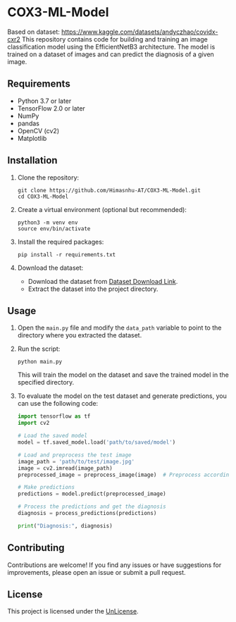 # COX3-ML-Model
Based on dataset: https://www.kaggle.com/datasets/andyczhao/covidx-cxr2
This repository contains code for building and training an image classification model using the EfficientNetB3 architecture. The model is trained on a dataset of images and can predict the diagnosis of a given image.

## Requirements

- Python 3.7 or later
- TensorFlow 2.0 or later
- NumPy
- pandas
- OpenCV (cv2)
- Matplotlib

## Installation

1. Clone the repository:

   ```
   git clone https://github.com/Himasnhu-AT/COX3-ML-Model.git
   cd COX3-ML-Model
   ```

2. Create a virtual environment (optional but recommended):

   ```
   python3 -m venv env
   source env/bin/activate
   ```

3. Install the required packages:

   ```
   pip install -r requirements.txt
   ```

4. Download the dataset:
   
   - Download the dataset from [Dataset Download Link](https://www.kaggle.com/datasets/andyczhao/covidx-cxr2).
   - Extract the dataset into the project directory.

## Usage

1. Open the `main.py` file and modify the `data_path` variable to point to the directory where you extracted the dataset.

2. Run the script:

   ```
   python main.py
   ```

   This will train the model on the dataset and save the trained model in the specified directory.

3. To evaluate the model on the test dataset and generate predictions, you can use the following code:

   ```python
   import tensorflow as tf
   import cv2

   # Load the saved model
   model = tf.saved_model.load('path/to/saved/model')

   # Load and preprocess the test image
   image_path = 'path/to/test/image.jpg'
   image = cv2.imread(image_path)
   preprocessed_image = preprocess_image(image)  # Preprocess according to the model requirements

   # Make predictions
   predictions = model.predict(preprocessed_image)

   # Process the predictions and get the diagnosis
   diagnosis = process_predictions(predictions)

   print("Diagnosis:", diagnosis)
   ```

## Contributing

Contributions are welcome! If you find any issues or have suggestions for improvements, please open an issue or submit a pull request.

## License

This project is licensed under the [UnLicense](LICENSE).
